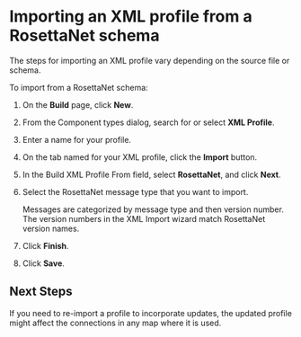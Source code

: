 # Importing an XML profile from a RosettaNet schema 

<head>
  <meta name="guidename" content="Integration"/>
  <meta name="context" content="GUID-dc1bef63-1ae0-43b5-a1bc-67c508023f9c"/>
</head>


The steps for importing an XML profile vary depending on the source file or schema.

To import from a RosettaNet schema:

1. On the **Build** page, click **New**.

2. From the Component types dialog, search for or select **XML Profile**.

3. Enter a name for your profile.

4. On the tab named for your XML profile, click the **Import** button.

5. In the Build XML Profile From field, select **RosettaNet**, and click **Next**.

6. Select the RosettaNet message type that you want to import.

    Messages are categorized by message type and then version number. The version numbers in the XML Import wizard match RosettaNet version names.

7. Click **Finish**.

8. Click **Save**.

## Next Steps

If you need to re-import a profile to incorporate updates, the updated profile might affect the connections in any map where it is used.